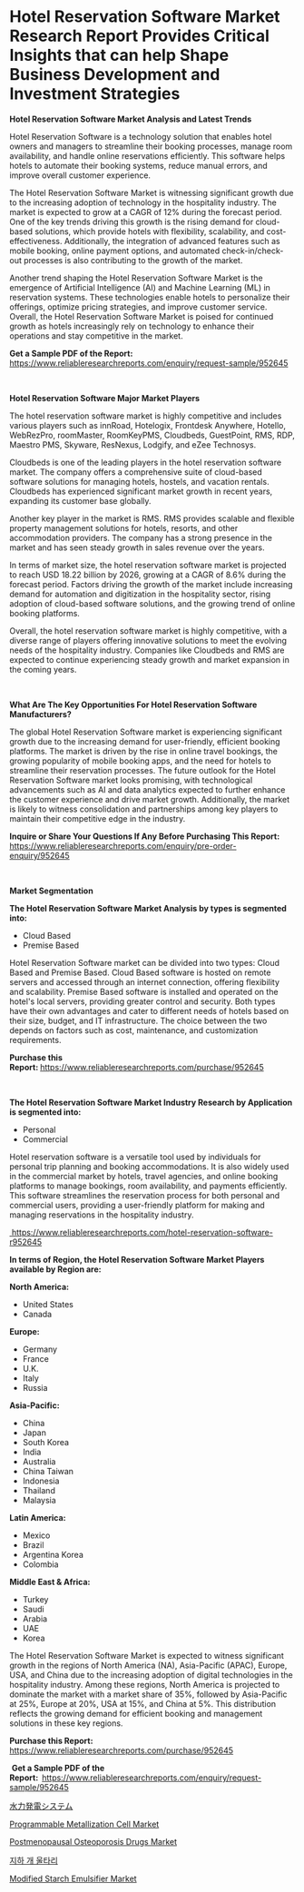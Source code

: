 <p><h1>Hotel Reservation Software Market Research Report Provides Critical Insights that can help Shape Business Development and Investment Strategies</h1></p><p><strong>Hotel Reservation Software Market Analysis and Latest Trends</strong></p>
<p><p>Hotel Reservation Software is a technology solution that enables hotel owners and managers to streamline their booking processes, manage room availability, and handle online reservations efficiently. This software helps hotels to automate their booking systems, reduce manual errors, and improve overall customer experience.</p><p>The Hotel Reservation Software Market is witnessing significant growth due to the increasing adoption of technology in the hospitality industry. The market is expected to grow at a CAGR of 12% during the forecast period. One of the key trends driving this growth is the rising demand for cloud-based solutions, which provide hotels with flexibility, scalability, and cost-effectiveness. Additionally, the integration of advanced features such as mobile booking, online payment options, and automated check-in/check-out processes is also contributing to the growth of the market.</p><p>Another trend shaping the Hotel Reservation Software Market is the emergence of Artificial Intelligence (AI) and Machine Learning (ML) in reservation systems. These technologies enable hotels to personalize their offerings, optimize pricing strategies, and improve customer service. Overall, the Hotel Reservation Software Market is poised for continued growth as hotels increasingly rely on technology to enhance their operations and stay competitive in the market.</p></p>
<p><strong>Get a Sample PDF of the Report:&nbsp;</strong> <a href="https://www.reliableresearchreports.com/enquiry/request-sample/952645">https://www.reliableresearchreports.com/enquiry/request-sample/952645</a></p>
<p>&nbsp;</p>
<p><strong>Hotel Reservation Software Major Market Players</strong></p>
<p><p>The hotel reservation software market is highly competitive and includes various players such as innRoad, Hotelogix, Frontdesk Anywhere, Hotello, WebRezPro, roomMaster, RoomKeyPMS, Cloudbeds, GuestPoint, RMS, RDP, Maestro PMS, Skyware, ResNexus, Lodgify, and eZee Technosys.</p><p>Cloudbeds is one of the leading players in the hotel reservation software market. The company offers a comprehensive suite of cloud-based software solutions for managing hotels, hostels, and vacation rentals. Cloudbeds has experienced significant market growth in recent years, expanding its customer base globally.</p><p>Another key player in the market is RMS. RMS provides scalable and flexible property management solutions for hotels, resorts, and other accommodation providers. The company has a strong presence in the market and has seen steady growth in sales revenue over the years.</p><p>In terms of market size, the hotel reservation software market is projected to reach USD 18.22 billion by 2026, growing at a CAGR of 8.6% during the forecast period. Factors driving the growth of the market include increasing demand for automation and digitization in the hospitality sector, rising adoption of cloud-based software solutions, and the growing trend of online booking platforms.</p><p>Overall, the hotel reservation software market is highly competitive, with a diverse range of players offering innovative solutions to meet the evolving needs of the hospitality industry. Companies like Cloudbeds and RMS are expected to continue experiencing steady growth and market expansion in the coming years.</p></p>
<p>&nbsp;</p>
<p><strong>What Are The Key Opportunities For Hotel Reservation Software Manufacturers?</strong></p>
<p><p>The global Hotel Reservation Software market is experiencing significant growth due to the increasing demand for user-friendly, efficient booking platforms. The market is driven by the rise in online travel bookings, the growing popularity of mobile booking apps, and the need for hotels to streamline their reservation processes. The future outlook for the Hotel Reservation Software market looks promising, with technological advancements such as AI and data analytics expected to further enhance the customer experience and drive market growth. Additionally, the market is likely to witness consolidation and partnerships among key players to maintain their competitive edge in the industry.</p></p>
<p><strong>Inquire or Share Your Questions If Any Before Purchasing This Report:</strong> <a href="https://www.reliableresearchreports.com/enquiry/pre-order-enquiry/952645">https://www.reliableresearchreports.com/enquiry/pre-order-enquiry/952645</a></p>
<p>&nbsp;</p>
<p><strong>Market Segmentation</strong></p>
<p><strong>The Hotel Reservation Software Market Analysis by types is segmented into:</strong></p>
<p><ul><li>Cloud Based</li><li>Premise Based</li></ul></p>
<p><p>Hotel Reservation Software market can be divided into two types: Cloud Based and Premise Based. Cloud Based software is hosted on remote servers and accessed through an internet connection, offering flexibility and scalability. Premise Based software is installed and operated on the hotel's local servers, providing greater control and security. Both types have their own advantages and cater to different needs of hotels based on their size, budget, and IT infrastructure. The choice between the two depends on factors such as cost, maintenance, and customization requirements.</p></p>
<p><strong>Purchase this Report:&nbsp;</strong><a href="https://www.reliableresearchreports.com/purchase/952645">https://www.reliableresearchreports.com/purchase/952645</a></p>
<p>&nbsp;</p>
<p><strong>The Hotel Reservation Software Market Industry Research by Application is segmented into:</strong></p>
<p><ul><li>Personal</li><li>Commercial</li></ul></p>
<p><p>Hotel reservation software is a versatile tool used by individuals for personal trip planning and booking accommodations. It is also widely used in the commercial market by hotels, travel agencies, and online booking platforms to manage bookings, room availability, and payments efficiently. This software streamlines the reservation process for both personal and commercial users, providing a user-friendly platform for making and managing reservations in the hospitality industry.</p></p>
<p><a href="https://www.reliableresearchreports.com/hotel-reservation-software-r952645">&nbsp;https://www.reliableresearchreports.com/hotel-reservation-software-r952645</a></p>
<p><strong>In terms of Region, the Hotel Reservation Software Market Players available by Region are:</strong></p>
<p>
    <p> <strong> North America: </strong>
        <ul>
            <li>United States</li>
            <li>Canada</li>
        </ul>
        </p> 
    <p> <strong> Europe: </strong>
        <ul>
            <li>Germany</li>
            <li>France</li>
            <li>U.K.</li>
            <li>Italy</li>
            <li>Russia</li>
        </ul>
        </p> 
    <p> <strong> Asia-Pacific: </strong>
        <ul>
            <li>China</li>
            <li>Japan</li>
            <li>South Korea</li>
            <li>India</li>
            <li>Australia</li>
            <li>China Taiwan</li>
            <li>Indonesia</li>
            <li>Thailand</li>
            <li>Malaysia</li>
        </ul>
        </p> 
    <p> <strong> Latin America: </strong>
        <ul>
            <li>Mexico</li>
            <li>Brazil</li>
            <li>Argentina Korea</li>
            <li>Colombia</li>
        </ul>
        </p> 
    <p> <strong> Middle East & Africa: </strong>
        <ul>
            <li>Turkey</li>
            <li>Saudi</li>
            <li>Arabia</li>
            <li>UAE</li>
            <li>Korea</li>
        </ul>
    </p>
    </p>
<p><p>The Hotel Reservation Software Market is expected to witness significant growth in the regions of North America (NA), Asia-Pacific (APAC), Europe, USA, and China due to the increasing adoption of digital technologies in the hospitality industry. Among these regions, North America is projected to dominate the market with a market share of 35%, followed by Asia-Pacific at 25%, Europe at 20%, USA at 15%, and China at 5%. This distribution reflects the growing demand for efficient booking and management solutions in these key regions.</p></p>
<p><strong>Purchase this Report: </strong><a href="https://www.reliableresearchreports.com/purchase/952645">https://www.reliableresearchreports.com/purchase/952645</a></p>
<p>&nbsp;<strong>Get a Sample PDF of the Report:&nbsp;&nbsp;</strong><a href="https://www.reliableresearchreports.com/enquiry/request-sample/952645">https://www.reliableresearchreports.com/enquiry/request-sample/952645</a></p>
<p><strong></strong></p>
<p><p><a href="https://medium.com/@austinallan03/%E6%B0%B4%E5%8A%9B%E7%99%BA%E9%9B%BB%E3%82%B7%E3%82%B9%E3%83%86%E3%83%A0%E5%B8%82%E5%A0%B4-%E7%AB%B6%E4%BA%89%E5%88%86%E6%9E%90-%E5%B8%82%E5%A0%B4%E3%83%88%E3%83%AC%E3%83%B3%E3%83%89%E3%81%8A%E3%82%88%E3%81%B32031%E5%B9%B4%E3%81%BE%E3%81%A7%E3%81%AE%E4%BA%88%E6%B8%AC-c6fc06bc46ff">水力発電システム</a></p><p><a href="https://www.linkedin.com/pulse/programmable-metallization-cell-market-research-report-its-3hiqe?trackingId=rfHjGiHwiTgNezsHREwE%2Bw%3D%3D">Programmable Metallization Cell Market</a></p><p><a href="https://medium.com/@caseyee25/postmenopausal-osteoporosis-drugs-market-research-report-its-history-and-forecast-2024-to-2031-5d141631afb4">Postmenopausal Osteoporosis Drugs Market</a></p><p><a href="https://github.com/khytkeqagplkzqvh/Market-Research-Report-List-2/blob/main/684462852719.md">지하 개 울타리</a></p><p><a href="https://www.linkedin.com/pulse/analyzing-modified-starch-emulsifier-market-global-industry-d63vc?trackingId=NVifhDypji8mMbdjKhFMAA%3D%3D">Modified Starch Emulsifier Market</a></p></p>